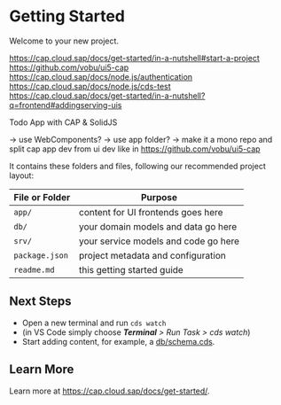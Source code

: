 # Getting Started

Welcome to your new project.

https://cap.cloud.sap/docs/get-started/in-a-nutshell#start-a-project
https://github.com/vobu/ui5-cap
https://cap.cloud.sap/docs/node.js/authentication
https://cap.cloud.sap/docs/node.js/cds-test
https://cap.cloud.sap/docs/get-started/in-a-nutshell?q=frontend#addingserving-uis

Todo App with CAP & SolidJS

→ use WebComponents?
→ use app folder? → make it a mono repo and split cap app dev from ui dev like in https://github.com/vobu/ui5-cap

It contains these folders and files, following our recommended project layout:

File or Folder | Purpose
---------|----------
`app/` | content for UI frontends goes here
`db/` | your domain models and data go here
`srv/` | your service models and code go here
`package.json` | project metadata and configuration
`readme.md` | this getting started guide


## Next Steps

- Open a new terminal and run `cds watch` 
- (in VS Code simply choose _**Terminal** > Run Task > cds watch_)
- Start adding content, for example, a [db/schema.cds](db/schema.cds).


## Learn More

Learn more at https://cap.cloud.sap/docs/get-started/.
